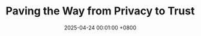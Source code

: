 ---
title: "Paving the Way from Privacy to Trust"
slides: "https://w3id.org/people/besteves/slides/2025/SoSy-ESPRESSO"
date: 2025-04-24 00:01:00 +0800
event: "ESPRESSO Workshop on Decentralised Web Search and Privacy-Preserving Information Retrieval 2025, co-located at Solid Symposium 2025"
event_url: "https://espressoproject.org/information-retrieval-in-decentralized-and-or-federated-systems/"
location: 'Leiden, Netherlands'

keywords: Data protection, Trust envelopes, Usage control, Provenance, Legal compliance

cover: https://w3id.org/people/besteves/slides/2025/SoSy-ESPRESSO
authors: # * for equal contribution # for corresponding author
  - Beatriz Esteves
# links:
  #Slides: https://docs.google.com/presentation/d/1_bGV6QkydgzWYaKnBtLtgS-d0Xe_k5ItwnarVCvjXi4/edit?usp=sharing
---
